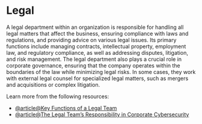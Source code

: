 # Legal

A legal department within an organization is responsible for handling all legal matters that affect the business, ensuring compliance with laws and regulations, and providing advice on various legal issues. Its primary functions include managing contracts, intellectual property, employment law, and regulatory compliance, as well as addressing disputes, litigation, and risk management. The legal department also plays a crucial role in corporate governance, ensuring that the company operates within the boundaries of the law while minimizing legal risks. In some cases, they work with external legal counsel for specialized legal matters, such as mergers and acquisitions or complex litigation.

Learn more from the following resources:

- [@article@Key Functions of a Legal Team](https://uk.practicallaw.thomsonreuters.com/w-009-3932?transitionType=Default&contextData=(sc.Default)&firstPage=true)
- [@article@The Legal Team’s Responsibility in Corporate Cybersecurity](https://www.trustwave.com/en-us/resources/blogs/trustwave-blog/expert-insight-the-legal-teams-responsibility-in-corporate-cybersecurity/)